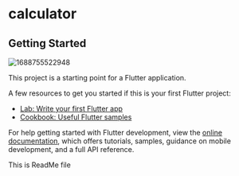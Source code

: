 # calculator

## Getting Started

![1688755522948](https://github.com/azix-khan/flutter_calculator/assets/138978130/08023c6f-9c65-4fae-8ef8-abf6f3a99241)

This project is a starting point for a Flutter application.

A few resources to get you started if this is your first Flutter project:

- [Lab: Write your first Flutter app](https://docs.flutter.dev/get-started/codelab)
- [Cookbook: Useful Flutter samples](https://docs.flutter.dev/cookbook)

For help getting started with Flutter development, view the
[online documentation](https://docs.flutter.dev/), which offers tutorials,
samples, guidance on mobile development, and a full API reference.

This is ReadMe file

